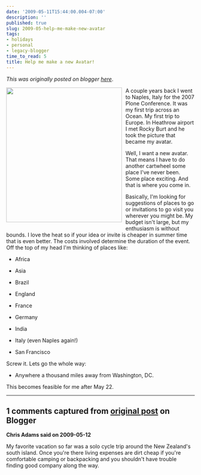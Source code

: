 ```yaml
---
date: '2009-05-11T15:44:00.004-07:00'
description: ''
published: true
slug: 2009-05-help-me-make-new-avatar
tags:
- holidays
- personal
- legacy-blogger
time_to_read: 5
title: Help me make a new Avatar!
---
```


*This was originally posted on blogger [here](https://pydanny.blogspot.com/2009/05/help-me-make-new-avatar.html)*.

<a href="https://farm3.static.flickr.com/2163/1513783354_7c856fba5e.jpg?v=0"><img alt="" border="0" src="https://farm3.static.flickr.com/2163/1513783354_7c856fba5e.jpg?v=0" style="margin: 0pt 10px 10px 0pt; float: left; cursor: pointer; width: 309px; height: 360px;" /></a>
A couple years back I went to Naples, Italy for the 2007 Plone Conference. It was my first trip across an Ocean. My first trip to Europe. In Heathrow airport I met Rocky Burt and he took the picture that became my avatar.

Well, I want a new avatar. That means I have to do another cartwheel some place I've never been. Some place exciting. And that is where you come in.

Basically, I'm looking for suggestions of places to go or invitations to go visit you wherever you might be. My budget isn't large, but my enthusiasm is without bounds. I love the heat so if your idea or invite is cheaper in summer time that is even better. The costs involved determine the duration of the event. Off the top of my head I'm thinking of places like:



- Africa

- Asia

- Brazil

- England
- France

- Germany
- India
- Italy (even Naples again!)

- San Francisco

Screw it. Lets go the whole way:


- Anywhere a thousand miles away from Washington, DC.

This becomes feasible for me after May 22.

---

## 1 comments captured from [original post](https://pydanny.blogspot.com/2009/05/help-me-make-new-avatar.html) on Blogger

**Chris Adams said on 2009-05-12**

My favorite vacation so far was a solo cycle trip around the New Zealand's south island. Once you're there living expenses are dirt cheap if you're comfortable camping or backpacking and you shouldn't have trouble finding good company along the way.

